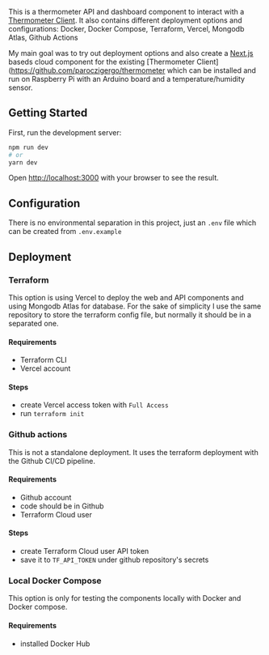 This is a thermometer API and dashboard component to interact with a [Thermometer Client](https://github.com/paroczigergo/thermometer).
It also contains different deployment options and configurations: Docker, Docker Compose, Terraform, Vercel, Mongodb Atlas, Github Actions

My main goal was to try out deployment options and also create a [Next.js](https://nextjs.org/) baseds cloud component for the existing [Thermometer Client](https://github.com/paroczigergo/thermometer which can be installed and run on Raspberry Pi with an Arduino board and a temperature/humidity sensor.

## Getting Started

First, run the development server:

```bash
npm run dev
# or
yarn dev
```

Open [http://localhost:3000](http://localhost:3000) with your browser to see the result.

## Configuration
There is no environmental separation in this project, just an `.env` file which can be created from `.env.example`

## Deployment

### Terraform
This option is using Vercel to deploy the web and API components and using Mongodb Atlas for database. For the sake of simplicity I use the same repository to store the terraform config file, but normally it should be in a separated one.

#### Requirements
- Terraform CLI
- Vercel account
#### Steps
- create Vercel access token with `Full Access`
- run `terraform init`


### Github actions
This is not a standalone deployment. It uses the terraform deployment with the Github CI/CD pipeline.

#### Requirements
- Github account
- code should be in Github
- Terraform Cloud user

#### Steps
- create Terraform Cloud user API token
- save it to `TF_API_TOKEN` under github repository's secrets

### Local Docker Compose
This option is only for testing the components locally with Docker and Docker compose.

#### Requirements
- installed Docker Hub

